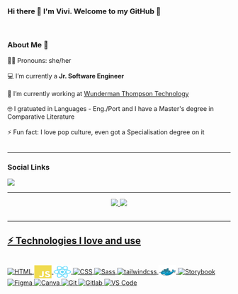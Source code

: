 ### Hi there 👋 I'm Vivi. Welcome to my GitHub 🌱

<br />

### About Me 🚀

🏳️‍🌈 Pronouns: she/her </br> </br>
💻 I’m currently a **Jr. Software Engineer** </br> </br>
🔭 I’m currently working at [Wunderman Thompson Technology](https://www.wundermanthompson.com/brazil) </br> </br>
🤓 I gratuated in Languages - Eng./Port and I have a Master's degree in Comparative Literature </br> </br>
⚡ Fun fact: I love pop culture, even got a Specialisation degree on it </br> </br>

<hr />

### Social Links
<a href="https://www.linkedin.com/in/viviane-martini/">
  <img align="left" width="24px" src="https://cdn.jsdelivr.net/gh/devicons/devicon/icons/linkedin/linkedin-original.svg"  />
</a>

<br/>
<hr />

<div align="center">
  <a href="https://github.com/vivianemartini">
  <img height="180em" src="https://github-readme-stats-sigma-five.vercel.app/api?username=VivianeMartini&show_icons=true&theme=gradient&include_all_commits=true&count_private=true"/>
  <img height="180em" src="https://github-readme-stats-sigma-five.vercel.app/api/top-langs/?username=VivianeMartini&layout=compact&langs_count=7&theme=gradient"/>
</div>

<br/>
<hr />

## ⚡ Technologies I love and use
  
<div style="display: inline_block"><br>
  <img align="center" alt="HTML" height="30" width="40" src="https://cdn.jsdelivr.net/gh/devicons/devicon/icons/html5/html5-original.svg">
  <img align="center" alt="js" height="30" width="40" src="https://raw.githubusercontent.com/devicons/devicon/master/icons/javascript/javascript-plain.svg">
  <img align="center" alt="react" height="30" width="40" src="https://raw.githubusercontent.com/devicons/devicon/master/icons/react/react-original.svg">
  <img align="center" alt="CSS" height="30" width="40" src="https://cdn.jsdelivr.net/gh/devicons/devicon/icons/css3/css3-original.svg">
  <img align="center" alt="Sass" height="30" width="40" src="https://cdn.jsdelivr.net/gh/devicons/devicon/icons/sass/sass-original.svg">
  <img align="center" alt="tailwindcss" height="30" width="40" src="https://cdn.jsdelivr.net/gh/devicons/devicon/icons/tailwindcss/tailwindcss-plain.svg"">
  <img align="center" alt="Docker" height="30" width="40" src="https://raw.githubusercontent.com/devicons/devicon/master/icons/docker/docker-original.svg">
  <img align="center" alt="Storybook" height="30" width="40" src="https://cdn.jsdelivr.net/gh/devicons/devicon/icons/storybook/storybook-original.svg">
  <img align="center" alt="Figma" height="30" width="40" src="https://cdn.jsdelivr.net/gh/devicons/devicon/icons/figma/figma-original.svg">
  <img align="center" alt="Canva" height="30" width="40" src="https://cdn.jsdelivr.net/gh/devicons/devicon/icons/canva/canva-original.svg">
  <img align="center" alt="Git" height="30" width="40" src="https://cdn.jsdelivr.net/gh/devicons/devicon/icons/git/git-original.svg">
  <img align="center" alt="Gitlab" height="30" width="40" src="https://cdn.jsdelivr.net/gh/devicons/devicon/icons/gitlab/gitlab-original.svg"">
  <img align="center" alt="VS Code" height="30" width="40" src="https://cdn.jsdelivr.net/gh/devicons/devicon/icons/vscode/vscode-original.svg">
 
   
 
                                                              
</div>

<!--
**vivianemartini/vivianemartini** is a ✨ _special_ ✨ repository because its `README.md` (this file) appears on your GitHub profile.

Here are some ideas to get you started:

- 🔭 I’m currently working on ...
- 🌱 I’m currently learning ...
- 👯 I’m looking to collaborate on ...
- 🤔 I’m looking for help with ...
- 💬 Ask me about ...
- 📫 How to reach me: ...
- 😄 Pronouns: ...
- ⚡ Fun fact: ...
-->
